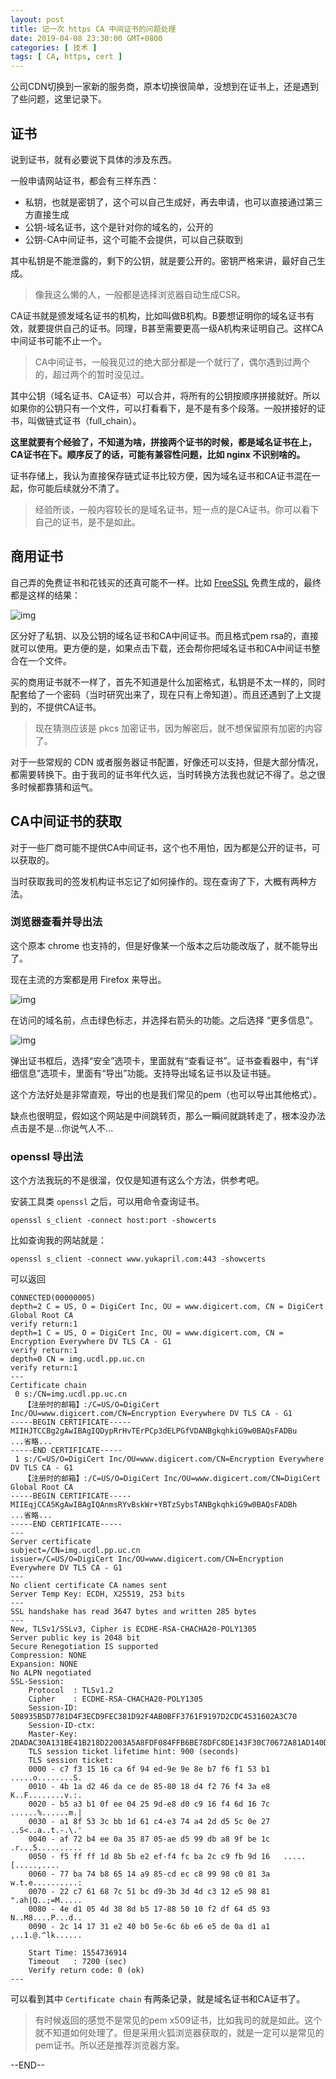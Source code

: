 ```yaml
---
layout: post
title: 记一次 https CA 中间证书的问题处理
date: 2019-04-08 23:30:00 GMT+0800
categories: [ 技术 ]
tags: [ CA, https, cert ]
---
```


公司CDN切换到一家新的服务商，原本切换很简单，没想到在证书上，还是遇到了些问题，这里记录下。

<!-- more -->

## 证书

说到证书，就有必要说下具体的涉及东西。

一般申请网站证书，都会有三样东西：

* 私钥，也就是密钥了，这个可以自己生成好，再去申请，也可以直接通过第三方直接生成
* 公钥-域名证书，这个是针对你的域名的，公开的
* 公钥-CA中间证书，这个可能不会提供，可以自己获取到

其中私钥是不能泄露的，剩下的公钥，就是要公开的。密钥严格来讲，最好自己生成。

> 像我这么懒的人，一般都是选择浏览器自动生成CSR。

CA证书就是颁发域名证书的机构，比如叫做B机构。B要想证明你的域名证书有效，就要提供自己的证书。同理，B甚至需要更高一级A机构来证明自己。这样CA中间证书可能不止一个。

> CA中间证书，一般我见过的绝大部分都是一个就行了，偶尔遇到过两个的，超过两个的暂时没见过。

其中公钥（域名证书、CA证书）可以合并，将所有的公钥按顺序拼接就好。所以如果你的公钥只有一个文件，可以打看看下，是不是有多个段落。一般拼接好的证书，叫做链式证书（full_chain）。

**这里就要有个经验了，不知道为啥，拼接两个证书的时候，都是域名证书在上，CA证书在下。顺序反了的话，可能有兼容性问题，比如 nginx 不识别啥的。**

证书存储上，我认为直接保存链式证书比较方便，因为域名证书和CA证书混在一起，你可能后续就分不清了。

> 经验所谈，一般内容较长的是域名证书，短一点的是CA证书。你可以看下自己的证书，是不是如此。

## 商用证书

自己弄的免费证书和花钱买的还真可能不一样。比如 [FreeSSL](https://freessl.cn/) 免费生成的，最终都是这样的结果：

![img](https://cdn1.yukapril.com/2019-04-08-https-ssl-1.png)

区分好了私钥、以及公钥的域名证书和CA中间证书。而且格式pem rsa的，直接就可以使用。更方便的是，如果点击下载，还会帮你把域名证书和CA中间证书整合在一个文件。

买的商用证书就不一样了，首先不知道是什么加密格式，私钥是不太一样的，同时配套给了一个密码（当时研究出来了，现在只有上帝知道）。而且还遇到了上文提到的，不提供CA证书。

> 现在猜测应该是 pkcs 加密证书，因为解密后，就不想保留原有加密的内容了。

对于一些常规的 CDN 或者服务器证书配置，好像还可以支持，但是大部分情况，都需要转换下。由于我司的证书年代久远，当时转换方法我也就记不得了。总之很多时候都靠猜和运气。

## CA中间证书的获取

对于一些厂商可能不提供CA中间证书，这个也不用怕，因为都是公开的证书，可以获取的。

当时获取我司的签发机构证书忘记了如何操作的。现在查询了下，大概有两种方法。

### 浏览器查看并导出法

这个原本 chrome 也支持的，但是好像某一个版本之后功能改版了，就不能导出了。

现在主流的方案都是用 Firefox 来导出。

![img](https://cdn1.yukapril.com/2019-04-08-https-ssl-2.png)

在访问的域名前，点击绿色标志，并选择右箭头的功能。之后选择 “更多信息”。

![img](https://cdn1.yukapril.com/2019-04-08-https-ssl-3.png)

弹出证书框后，选择“安全”选项卡，里面就有“查看证书”。证书查看器中，有“详细信息”选项卡，里面有“导出”功能。支持导出域名证书以及证书链。

这个方法好处是非常直观，导出的也是我们常见的pem（也可以导出其他格式）。

缺点也很明显，假如这个网站是中间跳转页，那么一瞬间就跳转走了，根本没办法点击是不是...你说气人不...

### openssl 导出法

这个方法我玩的不是很溜，仅仅是知道有这么个方法，供参考吧。

安装工具类 `openssl` 之后，可以用命令查询证书。

```
openssl s_client -connect host:port -showcerts
```

比如查询我的网站就是：

```
openssl s_client -connect www.yukapril.com:443 -showcerts
```

可以返回

```
CONNECTED(00000005)
depth=2 C = US, O = DigiCert Inc, OU = www.digicert.com, CN = DigiCert Global Root CA
verify return:1
depth=1 C = US, O = DigiCert Inc, OU = www.digicert.com, CN = Encryption Everywhere DV TLS CA - G1
verify return:1
depth=0 CN = img.ucdl.pp.uc.cn
verify return:1
---
Certificate chain
 0 s:/CN=img.ucdl.pp.uc.cn
   【注册时的邮箱】:/C=US/O=DigiCert Inc/OU=www.digicert.com/CN=Encryption Everywhere DV TLS CA - G1
-----BEGIN CERTIFICATE-----
MIIHJTCCBg2gAwIBAgIQDypRrHvTErPCp3dELPGfVDANBgkqhkiG9w0BAQsFADBu
...省略...
-----END CERTIFICATE-----
 1 s:/C=US/O=DigiCert Inc/OU=www.digicert.com/CN=Encryption Everywhere DV TLS CA - G1
   【注册时的邮箱】:/C=US/O=DigiCert Inc/OU=www.digicert.com/CN=DigiCert Global Root CA
-----BEGIN CERTIFICATE-----
MIIEqjCCA5KgAwIBAgIQAnmsRYvBskWr+YBTzSybsTANBgkqhkiG9w0BAQsFADBh
...省略...
-----END CERTIFICATE-----
---
Server certificate
subject=/CN=img.ucdl.pp.uc.cn
issuer=/C=US/O=DigiCert Inc/OU=www.digicert.com/CN=Encryption Everywhere DV TLS CA - G1
---
No client certificate CA names sent
Server Temp Key: ECDH, X25519, 253 bits
---
SSL handshake has read 3647 bytes and written 285 bytes
---
New, TLSv1/SSLv3, Cipher is ECDHE-RSA-CHACHA20-POLY1305
Server public key is 2048 bit
Secure Renegotiation IS supported
Compression: NONE
Expansion: NONE
No ALPN negotiated
SSL-Session:
    Protocol  : TLSv1.2
    Cipher    : ECDHE-RSA-CHACHA20-POLY1305
    Session-ID: 508935B5D7781D4F3ECD9FEC381D92F4AB0BFF3761F9197D2CDC4531602A3C70
    Session-ID-ctx:
    Master-Key: 2DADAC30A131BE41B218D22003A5A8FDF084FFB6BE78DFC8DE143F30C70672A81AD140D4586C43460404E95130FAED8A
    TLS session ticket lifetime hint: 900 (seconds)
    TLS session ticket:
    0000 - c7 f3 15 16 ca 6f 94 ed-9e 9e 8e b7 f6 f1 53 b1   .....o........S.
    0010 - 4b 1a d2 46 da ce de 85-80 18 d4 f2 76 f4 3a e8   K..F........v.:.
    0020 - b5 a3 b1 0f ee 04 25 9d-e8 d0 c9 16 f4 6d 16 7c   ......%......m.|
    0030 - a1 8f 53 3c bb 1d 61 c4-e3 74 a4 2d d5 5c 0e 27   ..S<..a..t.-.\.'
    0040 - af 72 b4 ee 0a 35 87 05-ae d5 99 db a8 9f be 1c   .r...5..........
    0050 - f5 ff ff 1d 8b 5b e2 ef-f4 fc ba 2c c9 fb 9d 16   .....[.....,....
    0060 - 77 ba 74 b8 65 14 a9 85-cd ec c8 99 98 c0 81 3a   w.t.e..........:
    0070 - 22 c7 61 68 7c 51 bc d9-3b 3d 4d c3 12 e5 98 81   ".ah|Q..;=M.....
    0080 - 4e d1 05 4d 38 8d b5 17-88 50 10 f2 df 64 d5 93   N..M8....P...d..
    0090 - 2c 14 17 31 e2 40 b0 5e-6c 6b e6 e5 de 0a d1 a1   ,..1.@.^lk......

    Start Time: 1554736914
    Timeout   : 7200 (sec)
    Verify return code: 0 (ok)
---
```

可以看到其中 `Certificate chain` 有两条记录，就是域名证书和CA证书了。

> 有时候返回的感觉不是常见的pem x509证书，比如我司的就是如此。这个就不知道如何处理了。但是采用火狐浏览器获取的，就是一定可以是常见的pem证书。所以还是推荐浏览器方案。

--END--
